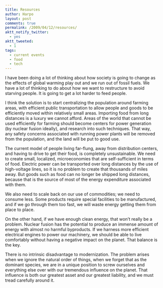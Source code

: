 ```yaml
---
title: Resources
author: Harpo
layout: post
comments: true
permalink: /2009/04/12/resources/
aktt_notify_twitter:
  - yes
aktt_tweeted:
  - 1
tags:
  - current events
  - food
  - tech
---
```

I have been doing a lot of thinking about how society is going to change as the effects of global warming play out and we run out of fossil fuels. We have a lot of thinking to do about how we want to restructure to avoid starving people. It is going to get a lot harder to feed people.

I think the solution is to start centralizing the population around farming areas, with efficient public transportation to allow people and goods to be efficiently moved within relatively small areas. Importing food from long distances is a luxury we cannot afford. Areas of the world that cannot be used efficiently for farming should become centers for power generation (by nuclear fusion ideally), and research into such techniques. That way, any safety concerns associated with running power plants will be removed from the population, and the land will be put to good use.

The current model of people living far-flung, away from distribution centers, and having to drive to get their food, is completely unsustainable. We need to create small, localized, microeconomies that are self-sufficient in terms of food. Electric power can be transported over long distances by the use of high-voltage lines, so it is no problem to create that thousands of miles away. But goods such as food can no longer be shipped long distances, because that is the source of most of the energy expenditure associated with them.

We also need to scale back on our use of commodities; we need to consume less. Some products require special facilities to be manufactured, and if we go through them too fast, we will waste energy getting them from place to place.

On the other hand, if we have enough clean energy, that won&#8217;t really be a problem. Nuclear fusion has the potential to produce an immense amount of energy with almost no harmful byproducts. If we harness more efficient electrical engines to power our machinery, we should be able to live comfortably without having a negative impact on the planet. That balance is the key.

There is no intrinsic disadvantage to modernization. The problem arises when we ignore the natural order of things, when we forget that as the dominant species, we are in a unique position to screw ourselves and everything else over with our tremendous influence on the planet. That influence is both our greatest asset and our greatest liability, and we must tread carefully around it.